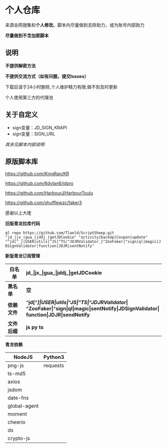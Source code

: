 # 个人仓库

来源全网搜集和**个人修改**。脚本内尽量做到去除助力，或为账号内部助力

**尽量做到不含加密脚本**


## 说明

**不提供解密方法**

**不提供交流方式（如有问题，提交Issues）**

下载后请于24小时删除,个人维护精力有限,做不到及时更新

个人使用第三方的代理池

## 关于自定义

- sign变量：JD_SIGN_KRAPI
- sign变量：SIGN_URL
  
*其余见脚本内部说明*

## 原版脚本库

https://github.com/KingRan/KR

https://github.com/6dylan6/jdpro

https://github.com/HarbourJ/HarbourToulu

https://github.com/shufflewzc/faker3

感谢以上大佬

**旧版青龙拉库代码**

`ql repo https://github.com/Tlaeld/ScriptSheep.git "jd_|jx_|gua_|jddj_|getJDCookie" "activity|backUp|Coupon|update" "^jd[^_]|USER|utils|^JS|^TS|^JDJRValidator_|^ZooFaker|^sign|ql|magic|JDSignValidator|function|JDJR|sentNotify"`

**新版青龙订阅管理**

| 白名单 | jd_\|jx_\|gua_\|jddj_\|getJDCookie  |
| ------ | :--- |
| **黑名单** | **空** |
| **依赖文件** | **^jd\[^_]\|USER\|utils\|^JS\|^TS\|^JDJRValidator_\|<br>^ZooFaker\|^sign\|ql\|magic\|sentNotify\|JDSignValidator\|<br>function\|JDJR\|sendNotify** |
| **文件后缀** | **js py ts** |

**青龙依赖**

| NodeJS   | Python3  |
| -------- | -------- |
| png-js   | requests |
| ts-md5   |          |
| axios    |          |
| jsdom    |          |
| date-fns |          |
| global-agent|          |
| moment   |          |
| cheerio  |          |
| ds       |          |
| crypto-js |          |
